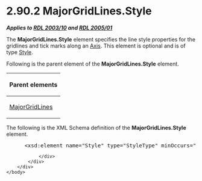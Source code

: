 <html dir="LTR" xmlns:mshelp="http://msdn.microsoft.com/mshelp" xmlns:ddue="http://ddue.schemas.microsoft.com/authoring/2003/5" xmlns:xlink="http://www.w3.org/1999/xlink" xmlns:tool="http://www.microsoft.com/tooltip">
    <head>
        <meta http-equiv="Content-Type" content="text/html; CHARSET=utf-8"></meta>
        <meta name="save" content="history"></meta>
        <title>2.90.2 MajorGridLines.Style</title>
        <xml>
            <mshelp:toctitle title="2.90.2 MajorGridLines.Style"></mshelp:toctitle>
            <mshelp:rltitle title="[MS-RDL]: MajorGridLines.Style"></mshelp:rltitle>
            <mshelp:keyword index="A" term="5ddad80b-a1e2-49cd-8e8b-849b5911c5d2"></mshelp:keyword>
            <mshelp:attr name="DCSext.ContentType" value="open specification"></mshelp:attr>
            <mshelp:attr name="AssetID" value="5ddad80b-a1e2-49cd-8e8b-849b5911c5d2"></mshelp:attr>
            <mshelp:attr name="TopicType" value="kbRef"></mshelp:attr>
            <mshelp:attr name="DCSext.Title" value="[MS-RDL]: MajorGridLines.Style" />
        </xml>
    </head>
    <body>
        <div id="header">
            <h1 class="heading">2.90.2 MajorGridLines.Style</h1>
        </div>
        <div id="mainSection">
            <div id="mainBody">
                <div id="allHistory" class="saveHistory"></div>
                <div id="sectionSection0" class="section" name="collapseableSection">
                    

<p><b><i>Applies to </i></b><a href="a7e2ad00-07c8-4f6d-80ab-3ad55df7b233.md"><b><i>RDL 2003/10</i></b></a><b>
<i>and </i></b><a href="3ebe2912-4958-4832-b391-cad1f5e13338.md"><b><i>RDL 2005/01</i></b></a></p>

<p>The <b>MajorGridLines.Style</b> element specifies the line
style properties for the gridlines and tick marks along an <a href="2bfb943e-7cfe-41c1-baa4-5739a99a341b.md">Axis</a>. This element is
optional and is of type <a href="ea446209-9c6a-46ce-b472-fae8b8350b37.md">Style</a>.</p>

<p>Following is the parent element of the <b>MajorGridLines.Style</b>
element.</p>

<table>
 <thead>
  <tr>
   <th>
   <p>Parent elements</p>
   </th>
  </tr>
 </thead>
 <tr>
  <td>
  <p><a href="3e9cb49a-dd7a-4796-ad14-84d7845ceecb.md">MajorGridLines</a></p>
  </td>
 </tr>
</table>

<p>The following is the XML Schema definition of the <b>MajorGridLines.Style</b>
element.</p>

<dl>
<dd>
<div><pre> &lt;xsd:element name=&quot;Style&quot; type=&quot;StyleType&quot; minOccurs=&quot;0&quot; /&gt;
</pre></div>
</dd></dl>


                </div>
            </div>
        </div>
    </body>
</html>